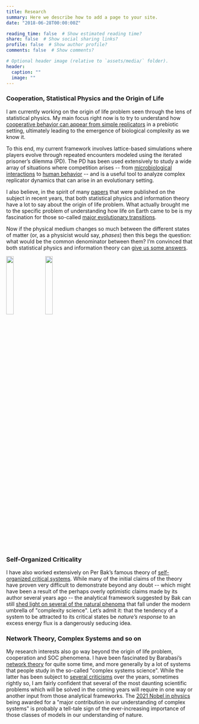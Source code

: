 ```yaml
---
title: Research
summary: Here we describe how to add a page to your site.
date: "2018-06-28T00:00:00Z"

reading_time: false  # Show estimated reading time?
share: false  # Show social sharing links?
profile: false  # Show author profile?
comments: false  # Show comments?

# Optional header image (relative to `assets/media/` folder).
header:
  caption: ""
  image: ""
---
```


<h3>Cooperation, Statistical Physics and the Origin of Life</h3>

I am currently working on the origin of life problem seen through the lens of statistical physics. My main focus right now is to try to understand how [cooperative behavior can appear from simple replicators](https://doi.org/10.1038/nrg3841) in a prebiotic setting, ultimately leading to the emergence of biological complexity as we know it.

To this end, my current framework involves lattice-based simulations where players evolve through repeated encounters modeled using the iterated prisoner’s dilemma (PD). The PD has been used extensively to study a wide array of situations where competition arises -- from [microbiological interactions](https://doi.org/10.1038/18913) to [human behavior](https://doi.org/10.1016/j.tics.2013.06.003) -- and is a useful tool to analyze complex replicator dynamics that can arise in an evolutionary setting.

I also believe, in the spirit of many [papers](https://doi.org/10.1088/1361-6633/aa7804) that were published on the subject in recent years, that both statistical physics and information theory have a lot to say about the origin of life problem. What actually brought me to the specific problem of understanding how life on Earth came to be is my fascination for those so-called [major evolutionary transitions](https://doi.org/10.1038/374227a0).

Now if the physical medium changes so much between the different states of matter (or, as a physicist would say, *phases*) then this begs the question: what would be the common denominator between them? I’m convinced that both statistical physics and information theory can [give us some answers](https://direct.mit.edu/isal/proceedings/alife2012/283/98663).

<div id="images">
    <img class="sideimg" src="/uploads/anim_000003.gif" style="width:20%">
    <img class="sideimg" src="/uploads/anim_000009.gif" style="width:20%">
</div>

<h3>Self-Organized Criticality</h3>

I have also worked extensively on Per Bak’s famous theory of [self-organized critical systems](https://doi.org/10.1103/PhysRevLett.59.381). While many of the initial claims of the theory have proven very difficult to demonstrate beyond any doubt -- which might have been a result of the perhaps overly optimistic claims made by its author several years ago -- the analytical framework suggested by Bak can still [shed light on several of the natural phenoma](https://doi.org/10.1086/588274) that fall under the modern umbrella of "complexity science". Let’s admit it: that the tendency of a system to be attracted to its critical states be *nature’s response* to an excess energy flux is a dangerously seducing idea.


<h3>Network Theory, Complex Systems and so on</h3>

My research interests also go way beyond the origin of life problem, cooperation and SOC phenomena. I have been fascinated by Barabasi’s [network theory](https://doi.org/10.1103/RevModPhys.74.47) for quite some time, and more generally by a lot of systems that people study in the so-called "complex systems science". While the latter has been subject to [several criticisms](https://www.jstor.org/stable/24980838) over the years, sometimes rightly so, I am fairly confident that several of the most daunting scientific problems which will be solved in the coming years will require in one way or another input from those analytical frameworks. The [2021 Nobel in physics](https://www.nobelprize.org/prizes/physics/2021/summary/) being awarded for a "major contribution in our understanding of complex systems" is probably a tell-tale sign of the ever-increasing importance of those classes of models in our understanding of nature.

<br><br><br><br><br><br>
